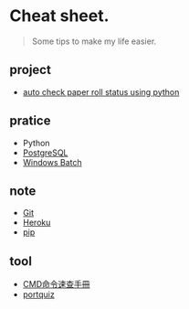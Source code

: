 # Cheat sheet.

> Some tips to make my life easier.

## project
- [auto check paper roll status using python](https://github.com/daoxuewu/pyserial_printer_paperstatus)

## pratice
- Python
- [PostgreSQL](PostgreSQL/PostgreSQL.md)
- [Windows Batch](BAT.md)

## note
- [Git](git_cheat_sheet.md)
- [Heroku](heroku_CLI.md)
- [pip](python_pip.md)

## tool
- [CMD命令速查手冊](http://www.cas.idv.tw/Documents/Micorsoft/CMDManual/CMD%E5%91%BD%E4%BB%A4%E9%80%9F%E6%9F%A5%E6%89%8B%E5%86%8A.asp)
- [portquiz](http://portquiz.net/)
